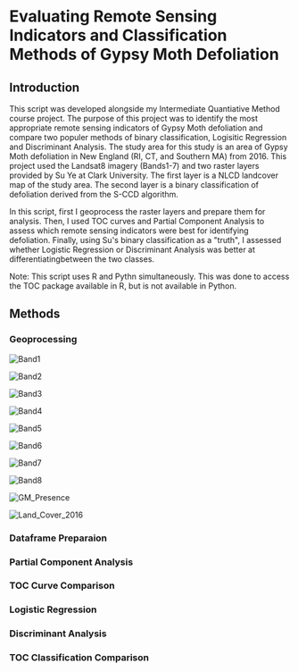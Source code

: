 # Evaluating Remote Sensing Indicators and Classification Methods of Gypsy Moth Defoliation
## Introduction

This script was developed alongside my Intermediate Quantiative Method course project.
The purpose of this project was to identify the most appropriate remote sensing indicators of Gypsy Moth defoliation and
compare two populer methods of binary classification, Logisitic Regression and Discriminant Analysis. The study area
for this study is an area of Gypsy Moth defoliation in New England (RI, CT, and Southern MA) from 2016. 
This project used the Landsat8 imagery (Bands1-7) and two raster layers provided by Su Ye at Clark University. The first layer is a NLCD
landcover map of the study area. The second layer is a binary classification of defoliation derived from the S-CCD algorithm.

In this script, first I geoprocess the raster layers and prepare them for analysis. Then, I used TOC curves and Partial
Component Analysis to assess which remote sensing indicators were best for identifying defoliation. Finally, using Su's
binary classification as a "truth", I assessed whether Logistic Regression or Discriminant Analysis was better at
differentiatingbetween the two classes.

Note: This script uses R and Pythn simultaneously. This was done to access the TOC package available in R, but is not
available in Python.

## Methods
### Geoprocessing
![Band1](https://user-images.githubusercontent.com/54719919/88694536-ad722200-d0ce-11ea-95c7-e6b6e43e3c6c.png)

![Band2](https://user-images.githubusercontent.com/54719919/88694538-ad722200-d0ce-11ea-98a5-ad41332528ff.png)

![Band3](https://user-images.githubusercontent.com/54719919/88694539-ad722200-d0ce-11ea-9afa-19a30ba76faa.png)

![Band4](https://user-images.githubusercontent.com/54719919/88694541-ae0ab880-d0ce-11ea-98da-cd1849dd0237.png)

![Band5](https://user-images.githubusercontent.com/54719919/88694542-ae0ab880-d0ce-11ea-9d63-1c75e67e7753.png)

![Band6](https://user-images.githubusercontent.com/54719919/88694543-aea34f00-d0ce-11ea-824b-7b6bcfd3e4e2.png)

![Band7](https://user-images.githubusercontent.com/54719919/88694544-aea34f00-d0ce-11ea-9af5-564fb4c0cad9.png)

![Band8](https://user-images.githubusercontent.com/54719919/88694545-aea34f00-d0ce-11ea-9110-c9e598ccc3c3.png)

![GM_Presence](https://user-images.githubusercontent.com/54719919/88694546-af3be580-d0ce-11ea-9c2d-474bd20f2bb5.png)

![Land_Cover_2016](https://user-images.githubusercontent.com/54719919/88694547-af3be580-d0ce-11ea-998e-7a922c192653.png)

### Dataframe Preparaion


### Partial Component Analysis


### TOC Curve Comparison


### Logistic Regression


### Discriminant Analysis


### TOC Classification Comparison
